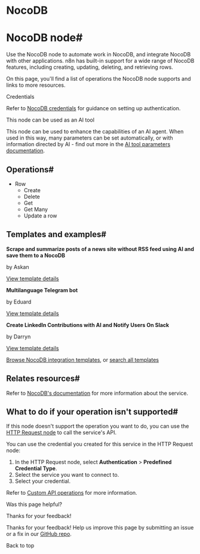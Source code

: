 # NocoDB

[ ](https://github.com/n8n-io/n8n-docs/edit/main/docs/integrations/builtin/app-nodes/n8n-nodes-base.nocodb.md "Edit this page")

# NocoDB node#

Use the NocoDB node to automate work in NocoDB, and integrate NocoDB with other applications. n8n has built-in support for a wide range of NocoDB features, including creating, updating, deleting, and retrieving rows. 

On this page, you'll find a list of operations the NocoDB node supports and links to more resources.

Credentials

Refer to [NocoDB credentials](../../credentials/nocodb/) for guidance on setting up authentication. 

This node can be used as an AI tool

This node can be used to enhance the capabilities of an AI agent. When used in this way, many parameters can be set automatically, or with information directed by AI - find out more in the [AI tool parameters documentation](../../../../advanced-ai/examples/using-the-fromai-function/).

## Operations#

  * Row
    * Create
    * Delete
    * Get
    * Get Many
    * Update a row



## Templates and examples#

**Scrape and summarize posts of a news site without RSS feed using AI and save them to a NocoDB**

by Askan

[View template details](https://n8n.io/workflows/2180-scrape-and-summarize-posts-of-a-news-site-without-rss-feed-using-ai-and-save-them-to-a-nocodb/)

**Multilanguage Telegram bot**

by Eduard

[View template details](https://n8n.io/workflows/1583-multilanguage-telegram-bot/)

**Create LinkedIn Contributions with AI and Notify Users On Slack**

by Darryn

[View template details](https://n8n.io/workflows/2491-create-linkedin-contributions-with-ai-and-notify-users-on-slack/)

[Browse NocoDB integration templates](https://n8n.io/integrations/nocodb/), or [search all templates](https://n8n.io/workflows/)

## Relates resources#

Refer to [NocoDB's documentation](https://docs.nocodb.com/) for more information about the service.

## What to do if your operation isn't supported#

If this node doesn't support the operation you want to do, you can use the [HTTP Request node](../../core-nodes/n8n-nodes-base.httprequest/) to call the service's API.

You can use the credential you created for this service in the HTTP Request node: 

  1. In the HTTP Request node, select **Authentication** > **Predefined Credential Type**.
  2. Select the service you want to connect to.
  3. Select your credential.



Refer to [Custom API operations](../../../custom-operations/) for more information.

Was this page helpful? 

Thanks for your feedback! 

Thanks for your feedback! Help us improve this page by submitting an issue or a fix in our [GitHub repo](https://github.com/n8n-io/n8n-docs). 

Back to top 
